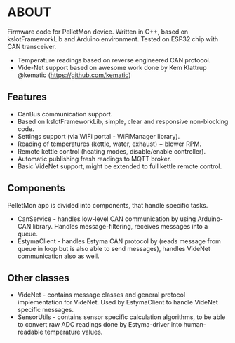 # ABOUT

Firmware code for PelletMon device. Written in C++, based on ksIotFrameworkLib and Arduino environment. Tested on ESP32 chip with CAN transceiver.

* Temperature readings based on reverse engineered CAN protocol.
* Vide-Net support based on awesome work done by Kem Klattrup @kematic (https://github.com/kematic)

## Features
* CanBus communication support.
* Based on ksIotFrameworkLib, simple, clear and responsive non-blocking code.
* Settings support (via WiFi portal - WiFiManager library).
* Reading of temperatures (kettle, water, exhaust) + blower RPM.
* Remote kettle control (heating modes, disable/enable controller).
* Automatic publishing fresh readings to MQTT broker.
* Basic VideNet support, might be extended to full kettle remote control.

## Components

PelletMon app is divided into components, that handle specific tasks.

* CanService - handles low-level CAN communication by using Arduino-CAN library. Handles message-filtering, receives messages into a queue. 
* EstymaClient - handles Estyma CAN protocol by (reads message from queue in loop but is also able to send messages), handles VideNet communication also as well.

## Other classes

* VideNet - contains message classes and general protocol implementation for VideNet. Used by EstymaClient to handle VideNet specific messages.
* SensorUtils - contains sensor specific calculation algorithms, to be able to convert raw ADC readings done by Estyma-driver into human-readable temperature values.

